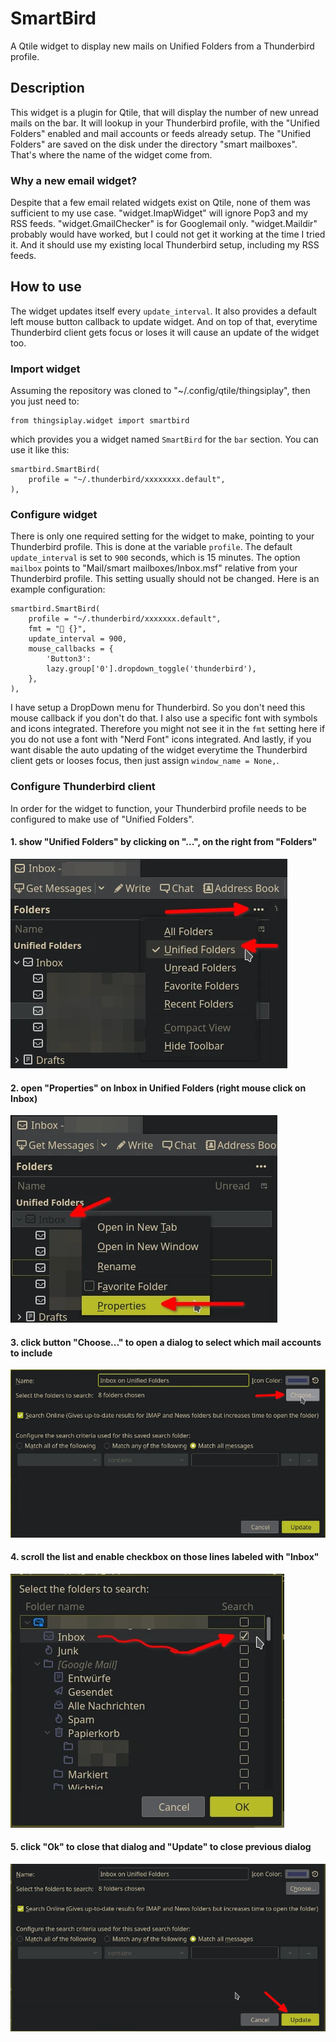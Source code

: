 # SmartBird

A Qtile widget to display new mails on Unified Folders from a Thunderbird profile.

## Description

This widget is a plugin for Qtile, that will display the number of new unread
mails on the bar. It will lookup in your Thunderbird profile, with the "Unified
Folders" enabled and mail accounts or feeds already setup. The "Unified
Folders" are saved on the disk under the directory "smart mailboxes". That's
where the name of the widget come from.

### Why a new email widget?

Despite that a few email related widgets exist on Qtile, none of them was
sufficient to my use case. "widget.ImapWidget" will ignore Pop3 and my RSS
feeds. "widget.GmailChecker" is for Googlemail only. "widget.Maildir" probably
would have worked, but I could not get it working at the time I tried it. And
it should use my existing local Thunderbird setup, including my RSS feeds.

## How to use

The widget updates itself every `update_interval`. It also provides a default
left mouse button callback to update widget. And on top of that, everytime
Thunderbird client gets focus or loses it will cause an update of the widget
too.

### Import widget

Assuming the repository was cloned to "~/.config/qtile/thingsiplay", then you
just need to:

```
from thingsiplay.widget import smartbird
```

which provides you a widget named `SmartBird` for the `bar` section. You can
use it like this:

```
smartbird.SmartBird(
    profile = "~/.thunderbird/xxxxxxxx.default",
),
```

### Configure widget

There is only one required setting for the widget to make, pointing to your
Thunderbird profile. This is done at the variable `profile`. The default
`update_interval` is set to `900` seconds, which is 15 minutes. The option
`mailbox` points to "Mail/smart mailboxes/Inbox.msf" relative from your
Thunderbird profile. This setting usually should not be changed. Here is an
example configuration:

```
smartbird.SmartBird(
    profile = "~/.thunderbird/xxxxxxx.default",
    fmt = " {}",
    update_interval = 900,
    mouse_callbacks = {
        'Button3':
        lazy.group['0'].dropdown_toggle('thunderbird'),
    },
),
```

I have setup a DropDown menu for Thunderbird. So you don't need this mouse
callback if you don't do that. I also use a specific font with symbols and
icons integrated. Therefore you might not see it in the `fmt` setting here if
you do not use a font with "Nerd Font" icons integrated. And lastly, if you
want disable the auto updating of the widget everytime the Thunderbird client
gets or looses focus, then just assign `window_name = None,`.

### Configure Thunderbird client

In order for the widget to function, your Thunderbird profile needs to be
configured to make use of "Unified Folders". 

#### 1. show "Unified Folders" by clicking on "...", on the right from "Folders"

![](1-show-unified-folders.webp)

#### 2. open "Properties" on Inbox in Unified Folders (right mouse click on Inbox)

![](2-open-properties.webp)

#### 3. click button "Choose..." to open a dialog to select which mail accounts to include

![](3-click-choose.webp)

#### 4. scroll the list and enable checkbox on those lines labeled with "Inbox"

![](4-enable-mailboxes.webp)

#### 5. click "Ok" to close that dialog and "Update" to close previous dialog

![](5-ok-and-update.webp)

